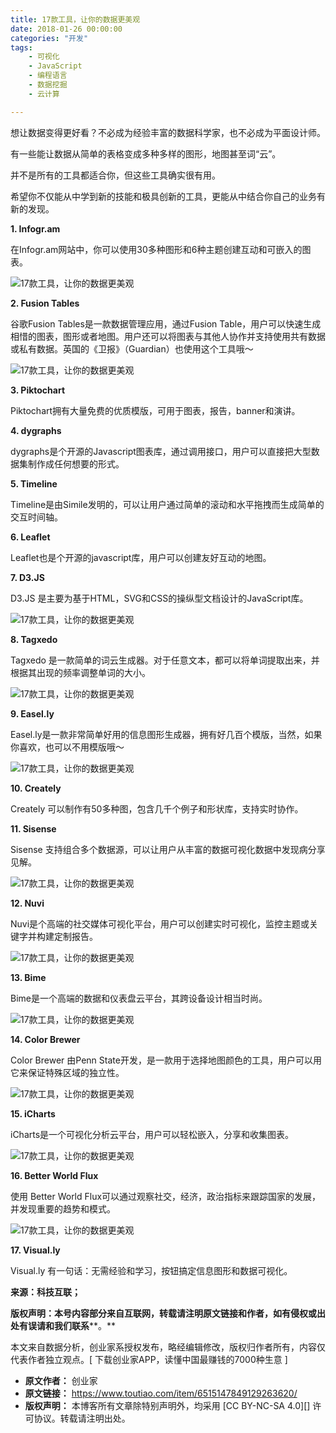 ```yaml
---
title: 17款工具，让你的数据更美观
date: 2018-01-26 00:00:00
categories: "开发"
tags:
	- 可视化
	- JavaScript
	- 编程语言
	- 数据挖掘
	- 云计算

---
```


想让数据变得更好看？不必成为经验丰富的数据科学家，也不必成为平面设计师。

有一些能让数据从简单的表格变成多种多样的图形，地图甚至词“云”。

并不是所有的工具都适合你，但这些工具确实很有用。

希望你不仅能从中学到新的技能和极具创新的工具，更能从中结合你自己的业务有新的发现。

**1. Infogr.am** 

在Infogr.am网站中，你可以使用30多种图形和6种主题创建互动和可嵌入的图表。

![17款工具，让你的数据更美观][17]

**2. Fusion Tables** 

谷歌Fusion Tables是一款数据管理应用，通过Fusion Table，用户可以快速生成相惜的图表，图形或者地图。用户还可以将图表与其他人协作并支持使用共有数据或私有数据。英国的《卫报》（Guardian）也使用这个工具哦～

![17款工具，让你的数据更美观][17 1]

**3. Piktochart** 

Piktochart拥有大量免费的优质模版，可用于图表，报告，banner和演讲。

**4. dygraphs** 

dygraphs是个开源的Javascript图表库，通过调用接口，用户可以直接把大型数据集制作成任何想要的形式。

**5. Timeline** 

Timeline是由Simile发明的，可以让用户通过简单的滚动和水平拖拽而生成简单的交互时间轴。

**6. Leaflet** 

Leaflet也是个开源的javascript库，用户可以创建友好互动的地图。

**7. D3.JS** 

D3.JS 是主要为基于HTML，SVG和CSS的操纵型文档设计的JavaScript库。

![17款工具，让你的数据更美观][17 2]

**8. Tagxedo** 

Tagxedo 是一款简单的词云生成器。对于任意文本，都可以将单词提取出来，并根据其出现的频率调整单词的大小。

![17款工具，让你的数据更美观][17 3]

**9. Easel.ly** 

Easel.ly是一款非常简单好用的信息图形生成器，拥有好几百个模版，当然，如果你喜欢，也可以不用模版哦～

![17款工具，让你的数据更美观][17 4]

**10. Creately** 

Creately 可以制作有50多种图，包含几千个例子和形状库，支持实时协作。

**11. Sisense** 

Sisense 支持组合多个数据源，可以让用户从丰富的数据可视化数据中发现病分享见解。

![17款工具，让你的数据更美观][17 5]

**12. Nuvi** 

Nuvi是个高端的社交媒体可视化平台，用户可以创建实时可视化，监控主题或关键字并构建定制报告。

![17款工具，让你的数据更美观][17 6]

**13. Bime** 

Bime是一个高端的数据和仪表盘云平台，其跨设备设计相当时尚。

![17款工具，让你的数据更美观][17 7]

**14. Color Brewer** 

Color Brewer 由Penn State开发，是一款用于选择地图颜色的工具，用户可以用它来保证特殊区域的独立性。

![17款工具，让你的数据更美观][17 8]

**15. iCharts** 

iCharts是一个可视化分析云平台，用户可以轻松嵌入，分享和收集图表。

![17款工具，让你的数据更美观][17 9]

**16. Better World Flux** 

使用 Better World Flux可以通过观察社交，经济，政治指标来跟踪国家的发展，并发现重要的趋势和模式。

![17款工具，让你的数据更美观][17 10]

**17. Visual.ly** 

Visual.ly 有一句话：无需经验和学习，按钮搞定信息图形和数据可视化。

**来源：科技互联；** 

**版权声明：本号内容部分来自互联网，转载请注明原文链接和作者，如有侵权或出处有误请和我们联系****。**

本文来自数据分析，创业家系授权发布，略经编辑修改，版权归作者所有，内容仅代表作者独立观点。\[ 下载创业家APP，读懂中国最赚钱的7000种生意 \]


[17]: static/resources/crawler/JQJB-FZEZ-3MRV.gif
[17 1]: static/resources/crawler/JUUA-JNEF-REYB.jpg
[17 2]: static/resources/crawler/2U6V-UNUV-QUFR.gif
[17 3]: static/resources/crawler/EFIZ-MFYY-ZEZ2.jpg
[17 4]: static/resources/crawler/EBRM-JZAV-RA2A.jpg
[17 5]: static/resources/crawler/2MUB-3IU6-NY7J.jpg
[17 6]: static/resources/crawler/YIBQ-ENYA-3AZY.jpg
[17 7]: static/resources/crawler/ZMNE-A2RR-UAEU.jpg
[17 8]: static/resources/crawler/U3QA-3Q7J-UZYZ.gif
[17 9]: static/resources/crawler/ZN6F-3EBV-IBBF.jpg
[17 10]: static/resources/crawler/UB7R-AQRR-Q7B3.gif
 *  **原文作者：** 创业家
 *  **原文链接：** https://www.toutiao.com/item/6515147849129263620/
 *  **版权声明：** 本博客所有文章除特别声明外，均采用 [CC BY-NC-SA 4.0][] 许可协议。转载请注明出处。

